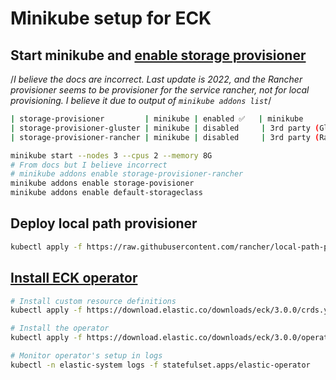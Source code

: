 # Minikube setup for ECK

## Start minikube and [enable storage provisioner][2]

/_I believe the docs are incorrect. Last update is 2022, and the Rancher
provisioner seems to be provisioner for the service rancher, not for local
provisioning. I believe it due to output of `minikube addons list`_/

```bash
| storage-provisioner         | minikube | enabled ✅   | minikube             |
| storage-provisioner-gluster | minikube | disabled     | 3rd party (Gluster)  |
| storage-provisioner-rancher | minikube | disabled     | 3rd party (Rancher)  |
```

```bash
minikube start --nodes 3 --cpus 2 --memory 8G
# From docs but I believe incorrect
# minikube addons enable storage-provisioner-rancher
minikube addons enable storage-povisioner
minikube addons enable default-storageclass
```

[2]: https://minikube.sigs.k8s.io/docs/tutorials/local_path_provisioner/

## Deploy local path provisioner

```bash
kubectl apply -f https://raw.githubusercontent.com/rancher/local-path-provisioner/v0.0.31/deploy/local-path-storage.yaml
```

## [Install ECK operator](https://www.elastic.co/docs/deploy-manage/deploy/cloud-on-k8s/install-using-yaml-manifest-quickstart)

```bash
# Install custom resource definitions
kubectl apply -f https://download.elastic.co/downloads/eck/3.0.0/crds.yaml

# Install the operator
kubectl apply -f https://download.elastic.co/downloads/eck/3.0.0/operator.yaml

# Monitor operator's setup in logs
kubectl -n elastic-system logs -f statefulset.apps/elastic-operator

```
